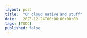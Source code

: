 ```yaml
---
layout: post
title:  "On cloud native and stuff"
date:   2022-12-24T00:00:00+00:00
tags: [TODO]
published: false
---
```


